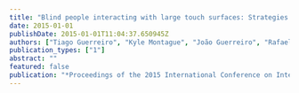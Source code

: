 ```yaml
---
title: "Blind people interacting with large touch surfaces: Strategies for one-handed and two-handed exploration"
date: 2015-01-01
publishDate: 2015-01-01T11:04:37.650945Z
authors: ["Tiago Guerreiro", "Kyle Montague", "João Guerreiro", "Rafael Nunes", "Hugo Nicolau", "Daniel JV Gonçalves"]
publication_types: ["1"]
abstract: ""
featured: false
publication: "*Proceedings of the 2015 International Conference on Interactive Tabletops & Surfaces*"
---
```


